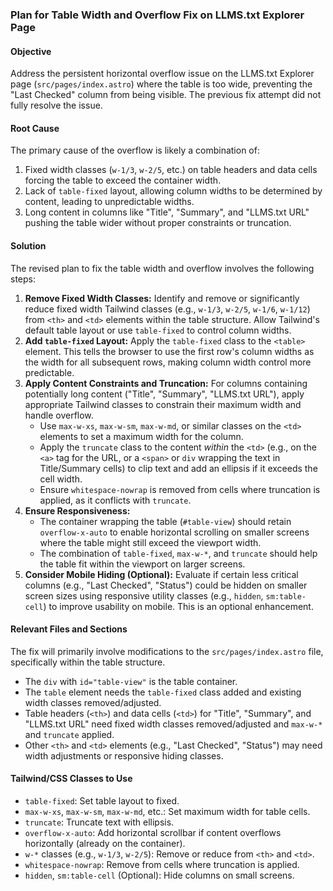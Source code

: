 ### Plan for Table Width and Overflow Fix on LLMS.txt Explorer Page

#### Objective

Address the persistent horizontal overflow issue on the LLMS.txt Explorer page (`src/pages/index.astro`) where the table is too wide, preventing the "Last Checked" column from being visible. The previous fix attempt did not fully resolve the issue.

#### Root Cause

The primary cause of the overflow is likely a combination of:
1.  Fixed width classes (`w-1/3`, `w-2/5`, etc.) on table headers and data cells forcing the table to exceed the container width.
2.  Lack of `table-fixed` layout, allowing column widths to be determined by content, leading to unpredictable widths.
3.  Long content in columns like "Title", "Summary", and "LLMS.txt URL" pushing the table wider without proper constraints or truncation.

#### Solution

The revised plan to fix the table width and overflow involves the following steps:

1.  **Remove Fixed Width Classes:** Identify and remove or significantly reduce fixed width Tailwind classes (e.g., `w-1/3`, `w-2/5`, `w-1/6`, `w-1/12`) from `<th>` and `<td>` elements within the table structure. Allow Tailwind's default table layout or use `table-fixed` to control column widths.
2.  **Add `table-fixed` Layout:** Apply the `table-fixed` class to the `<table>` element. This tells the browser to use the first row's column widths as the width for all subsequent rows, making column width control more predictable.
3.  **Apply Content Constraints and Truncation:** For columns containing potentially long content ("Title", "Summary", "LLMS.txt URL"), apply appropriate Tailwind classes to constrain their maximum width and handle overflow.
    *   Use `max-w-xs`, `max-w-sm`, `max-w-md`, or similar classes on the `<td>` elements to set a maximum width for the column.
    *   Apply the `truncate` class to the content *within* the `<td>` (e.g., on the `<a>` tag for the URL, or a `<span>` or `div` wrapping the text in Title/Summary cells) to clip text and add an ellipsis if it exceeds the cell width.
    *   Ensure `whitespace-nowrap` is removed from cells where truncation is applied, as it conflicts with `truncate`.
4.  **Ensure Responsiveness:**
    *   The container wrapping the table (`#table-view`) should retain `overflow-x-auto` to enable horizontal scrolling on smaller screens where the table might still exceed the viewport width.
    *   The combination of `table-fixed`, `max-w-*`, and `truncate` should help the table fit within the viewport on larger screens.
5.  **Consider Mobile Hiding (Optional):** Evaluate if certain less critical columns (e.g., "Last Checked", "Status") could be hidden on smaller screen sizes using responsive utility classes (e.g., `hidden`, `sm:table-cell`) to improve usability on mobile. This is an optional enhancement.

#### Relevant Files and Sections

The fix will primarily involve modifications to the `src/pages/index.astro` file, specifically within the table structure.

-   The `div` with `id="table-view"` is the table container.
-   The `table` element needs the `table-fixed` class added and existing width classes removed/adjusted.
-   Table headers (`<th>`) and data cells (`<td>`) for "Title", "Summary", and "LLMS.txt URL" need fixed width classes removed/adjusted and `max-w-*` and `truncate` applied.
-   Other `<th>` and `<td>` elements (e.g., "Last Checked", "Status") may need width adjustments or responsive hiding classes.

#### Tailwind/CSS Classes to Use

-   `table-fixed`: Set table layout to fixed.
-   `max-w-xs`, `max-w-sm`, `max-w-md`, etc.: Set maximum width for table cells.
-   `truncate`: Truncate text with ellipsis.
-   `overflow-x-auto`: Add horizontal scrollbar if content overflows horizontally (already on the container).
-   `w-*` classes (e.g., `w-1/3`, `w-2/5`): Remove or reduce from `<th>` and `<td>`.
-   `whitespace-nowrap`: Remove from cells where truncation is applied.
-   `hidden`, `sm:table-cell` (Optional): Hide columns on small screens.